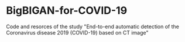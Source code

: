 # BigBIGAN-for-COVID-19
Code and resorces of the study "End-to-end automatic detection of the Coronavirus disease 2019 (COVID-19) based on CT image"
